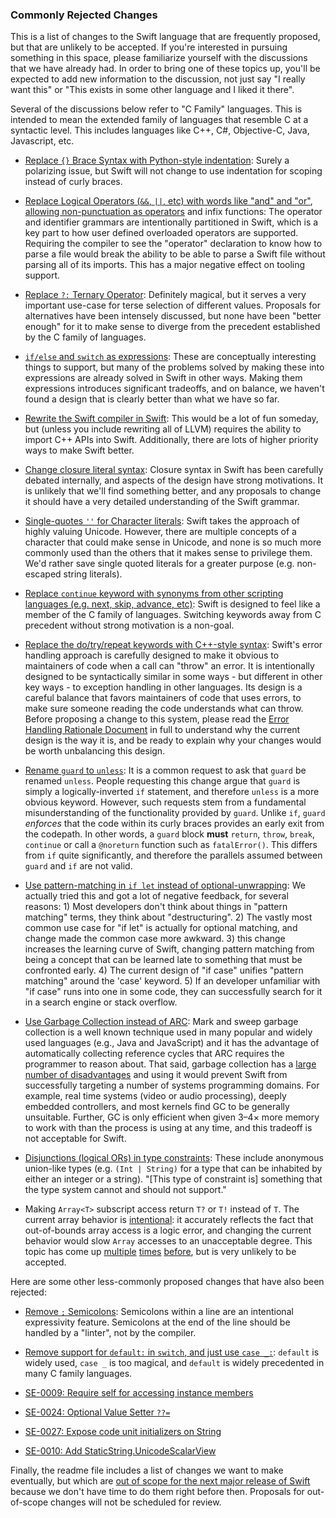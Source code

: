 ### Commonly Rejected Changes 
 
This is a list of changes to the Swift language that are frequently proposed, but that are unlikely to be accepted.  If you're interested in pursuing something in this space, please familiarize yourself with the discussions that we have already had.  In order to bring one of these topics up, you'll be expected to add new information to the discussion, not just say "I really want this" or "This exists in some other language and I liked it there".

Several of the discussions below refer to "C Family" languages.  This is intended to mean the extended family of languages that resemble C at a syntactic level.  This includes languages like C++, C#, Objective-C, Java, Javascript, etc.

 * [Replace `{}` Brace Syntax with Python-style indentation](https://lists.swift.org/pipermail/swift-evolution/Week-of-Mon-20151214/003656.html): Surely a polarizing issue, but Swift will not change to use indentation for scoping instead of curly braces.

 * [Replace Logical Operators (`&&`, `||`, etc) with words like "and" and "or"](https://lists.swift.org/pipermail/swift-evolution/2015-December/000032.html), [allowing non-punctuation as operators](https://lists.swift.org/pipermail/swift-evolution/Week-of-Mon-20160104/005669.html) and infix functions: The operator and identifier grammars are intentionally partitioned in Swift, which is a key part to how user defined overloaded operators are supported.  Requiring the compiler to see the "operator" declaration to know how to parse a file would break the ability to be able to parse a Swift file without parsing all of its imports.  This has a major negative effect on tooling support.

 * [Replace `?:` Ternary Operator](https://lists.swift.org/pipermail/swift-evolution/Week-of-Mon-20151214/002609.html): Definitely magical, but it serves a very important use-case for terse selection of different values.  Proposals for alternatives have been intensely discussed, but none have been "better enough" for it to make sense to diverge from the precedent established by the C family of languages.

 * [`if/else` and `switch` as expressions](https://lists.swift.org/pipermail/swift-evolution/2015-December/000393.html): These are conceptually interesting things to support, but many of the problems solved by making these into expressions are already solved in Swift in other ways.  Making them expressions introduces significant tradeoffs, and on balance, we haven't found a design that is clearly better than what we have so far.

 * [Rewrite the Swift compiler in Swift](https://github.com/apple/swift/blob/2c7b0b22831159396fe0e98e5944e64a483c356e/www/FAQ.rst): This would be a lot of fun someday, but (unless you include rewriting all of LLVM) requires the ability to import C++ APIs into Swift.  Additionally, there are lots of higher priority ways to make Swift better.

 * [Change closure literal syntax](https://lists.swift.org/pipermail/swift-evolution/Week-of-Mon-20151214/002583.html): Closure syntax in Swift has been carefully debated internally, and aspects of the design have strong motivations.  It is unlikely that we'll find something better, and any proposals to change it should have a very detailed understanding of the Swift grammar.

 * [Single-quotes `''` for Character literals](https://lists.swift.org/pipermail/swift-evolution/Week-of-Mon-20151221/003977.html): Swift takes the approach of highly valuing Unicode.  However, there are multiple concepts of a character that could make sense in Unicode, and none is so much more commonly used than the others that it makes sense to privilege them.  We'd rather save single quoted literals for a greater purpose (e.g. non-escaped string literals).

 * [Replace `continue` keyword with synonyms from other scripting languages (e.g. next, skip, advance, etc)](https://lists.swift.org/pipermail/swift-evolution/Week-of-Mon-20151221/004407.html): Swift is designed to feel like a member of the C family of languages.  Switching keywords away from C precedent without strong motivation is a non-goal.

* [Replace the do/try/repeat keywords with C++-style syntax](https://lists.swift.org/pipermail/swift-evolution/Week-of-Mon-20151228/004630.html): Swift's error handling approach is carefully designed to make it  obvious to maintainers of code when a call can "throw" an error.  It is intentionally designed to be syntactically similar in some ways - but different in other key ways - to exception handling in other languages.  Its design is a careful balance that favors maintainers of code that uses errors, to make sure someone reading the code understands what can throw.  Before proposing a change to this system, please read the [Error Handling Rationale Document](https://github.com/apple/swift/blob/master/docs/ErrorHandlingRationale.rst) in full to understand why the current design is the way it is, and be ready to explain why your changes would be worth unbalancing this design.

* [Rename `guard` to `unless`](https://lists.swift.org/pipermail/swift-evolution/Week-of-Mon-20160104/005534.html): It is a common request to ask that `guard` be renamed `unless`. People requesting this change argue that `guard` is simply a logically-inverted `if` statement, and therefore `unless` is a more obvious keyword. However, such requests stem from a fundamental misunderstanding of the functionality provided by `guard`. Unlike `if`, `guard` *enforces* that the code within its curly braces provides an early exit from the codepath. In other words, a `guard` block **must** `return`, `throw`, `break`, `continue` or call a `@noreturn` function such as `fatalError()`. This differs from `if` quite significantly, and therefore the parallels assumed between `guard` and `if` are not valid.

* [Use pattern-matching in `if let` instead of optional-unwrapping](http://thread.gmane.org/gmane.comp.lang.swift.evolution/5787/): We actually tried this and got a lot of negative feedback, for several reasons: 1) Most developers don't think about things in "pattern matching" terms, they think about "destructuring". 2) The vastly most common use case for "if let" is actually for optional matching, and change made the common case more awkward. 3) this change increases the learning curve of Swift, changing pattern matching from being a concept that can be learned late to something that must be confronted early. 4) The current design of "if case" unifies "pattern matching" around the 'case' keyword.  5) If an developer unfamiliar with "if case" runs into one in some code, they can successfully search for it in a search engine or stack overflow. 

* [Use Garbage Collection instead of ARC](https://lists.swift.org/pipermail/swift-evolution/Week-of-Mon-20160208/009403.html): Mark and sweep garbage collection is a well known technique used in many popular and widely used languages (e.g., Java and JavaScript) and it has the advantage of automatically collecting reference cycles that ARC requires the programmer to reason about.  That said, garbage collection has a [large number of disadvantages](https://lists.swift.org/pipermail/swift-evolution/Week-of-Mon-20160208/009422.html) and using it would prevent Swift from successfully targeting a number of systems programming domains.  For example, real time systems (video or audio processing), deeply embedded controllers, and most kernels find GC to be generally unsuitable.  Further, GC is only efficient when given 3–4× more memory to work with than the process is using at any time, and this tradeoff is not acceptable for Swift.

* [Disjunctions (logical ORs) in type constraints](https://lists.swift.org/pipermail/swift-evolution-announce/2016-June/000182.html): These include anonymous union-like types (e.g. `(Int | String)` for a type that can be inhabited by either an integer or a string). "[This type of constraint is] something that the type system cannot and should not support."

* Making `Array<T>` subscript access return `T?` or `T!` instead of `T`. The current array behavior is [intentional](http://article.gmane.org/gmane.comp.lang.swift.evolution/11277): it accurately reflects the fact that out-of-bounds array access is a logic error, and changing the current behavior would slow `Array` accesses to an unacceptable degree. This topic has come up [multiple](http://thread.gmane.org/gmane.comp.lang.swift.evolution/3651) [times](http://thread.gmane.org/gmane.comp.lang.swift.evolution/19793) [before](http://thread.gmane.org/gmane.comp.lang.swift.evolution/21420), but is very unlikely to be accepted.

Here are some other less-commonly proposed changes that have also been rejected:
 
* [Remove `;` Semicolons](https://lists.swift.org/pipermail/swift-evolution/Week-of-Mon-20151214/002421.html): Semicolons within a line are an intentional expressivity feature.  Semicolons at the end of the line should be handled by a "linter", not by the compiler.

* [Remove support for `default:` in `switch`, and just use `case _:`](https://lists.swift.org/pipermail/swift-evolution/Week-of-Mon-20151207/001422.html): `default` is widely used, `case _` is too magical, and `default` is widely precedented in many C family languages.

* [SE-0009: Require self for accessing instance members  ](proposals/0009-require-self-for-accessing-instance-members.md)

* [SE-0024: Optional Value Setter `??=`](proposals/0024-optional-value-setter.md)

* [SE-0027: Expose code unit initializers on String](proposals/0027-string-from-code-units.md)

* [SE-0010: Add StaticString.UnicodeScalarView](proposals/0010-add-staticstring-unicodescalarview.md)

Finally, the readme file includes a list of changes we want to make eventually, but which are [out of scope for the next major release of Swift](README.md#out-of-scope) because we don't have time to do them right before then. Proposals for out-of-scope changes will not be scheduled for review.
